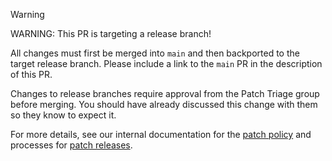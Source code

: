 > [!WARNING]
> WARNING: This PR is targeting a release branch!

All changes must first be merged into `main` and then backported to the target release branch.
Please include a link to the `main` PR in the description of this PR.

Changes to release branches require approval from the Patch Triage group before merging.
You should have already discussed this change with them so they know to expect it.

For more details, see our internal documentation for the [patch policy][policy] and processes for
[patch releases][patch].

[patch]:
    https://eng.ms/docs/experiences-devices/opg/office-shared/fluid-framework/fluid-framework-internal/fluid-framework/docs/on-call/release/release#what-about-patch-releases
[policy]:
    https://eng.ms/docs/experiences-devices/opg/office-shared/fluid-framework/fluid-framework-internal/fluid-framework/docs/dev/resources/patch-policy
